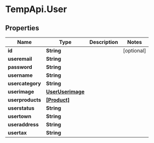 # TempApi.User

## Properties

Name | Type | Description | Notes
------------ | ------------- | ------------- | -------------
**id** | **String** |  | [optional] 
**useremail** | **String** |  | 
**password** | **String** |  | 
**username** | **String** |  | 
**usercategory** | **String** |  | 
**userimage** | [**UserUserimage**](UserUserimage.md) |  | 
**userproducts** | [**[Product]**](Product.md) |  | 
**userstatus** | **String** |  | 
**usertown** | **String** |  | 
**useraddress** | **String** |  | 
**usertax** | **String** |  | 


